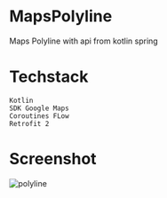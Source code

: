 # MapsPolyline
Maps Polyline with api from kotlin spring


# Techstack
```
Kotlin
SDK Google Maps
Coroutines FLow
Retrofit 2
```

# Screenshot

![polyline](https://user-images.githubusercontent.com/60953676/233851104-c27c9f4b-fb2d-4540-a9e5-4d616dca0e33.png)
